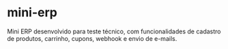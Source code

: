 # mini-erp
Mini ERP desenvolvido para teste técnico, com funcionalidades de cadastro de produtos, carrinho, cupons, webhook e envio de e-mails.

